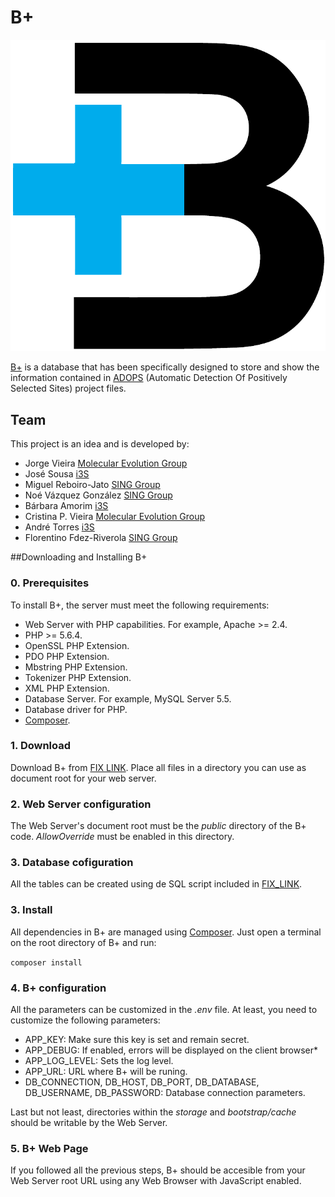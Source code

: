 B+
==

![B+ Logo](public/images/bpositive.png "B+ Logo")

[B+](http://bpositive.i3s.up.pt) is a database that has been specifically designed to store and show the information 
contained in [ADOPS](https://sing.ei.uvigo.es/ADOPS/) (Automatic Detection Of Positively Selected Sites) project files.

Team
----
This project is an idea and is developed by:
* Jorge Vieira [Molecular Evolution Group](http://evolution.ibmc.up.pt)
* José Sousa [i3S](http://www.i3s.up.pt/)
* Miguel Reboiro-Jato [SING Group](http://sing.ei.uvigo.es)
* Noé Vázquez González [SING Group](http://sing.ei.uvigo.es)
* Bárbara Amorim [i3S](http://www.i3s.up.pt/)
* Cristina P. Vieira [Molecular Evolution Group](http://evolution.ibmc.up.pt)
* André Torres [i3S](http://www.i3s.up.pt/)
* Florentino Fdez-Riverola [SING Group](http://sing.ei.uvigo.es)

##Downloading and Installing B+
### 0. Prerequisites

To install B+, the server must meet the following requirements:
* Web Server with PHP capabilities. For example, Apache >= 2.4.
* PHP >= 5.6.4.
* OpenSSL PHP Extension.
* PDO PHP Extension.
* Mbstring PHP Extension.
* Tokenizer PHP Extension.
* XML PHP Extension.
* Database Server. For example, MySQL Server 5.5.
* Database driver for PHP.
* [Composer](https://getcomposer.org/).

### 1. Download
 
Download B+ from [FIX LINK](). Place all files in a directory you can use as document root for your web server.

### 2. Web Server configuration

The Web Server's document root must be the *public* directory of the B+ code.
*AllowOverride* must be enabled in this directory.

### 3. Database cofiguration

All the tables can be created using de SQL script included in [FIX_LINK]().

### 3. Install

All dependencies in B+ are managed using [Composer](https://getcomposer.org/). Just open a terminal on the root directory
of B+ and run:

`composer install`

### 4. B+ configuration

All the parameters can be customized in the *.env* file. At least, you need to customize the following parameters:

* APP_KEY: Make sure this key is set and remain secret.
* APP_DEBUG: If enabled, errors will be displayed on the client browser*
* APP_LOG_LEVEL: Sets the log level.
* APP_URL: URL where B+ will be runing.
* DB_CONNECTION, DB_HOST, DB_PORT, DB_DATABASE, DB_USERNAME, DB_PASSWORD: Database connection parameters.

Last but not least, directories within the *storage* and *bootstrap/cache* should be writable by the Web Server.

### 5. B+ Web Page

If you followed all the previous steps, B+ should be accesible from your Web Server root URL using any Web Browser with
JavaScript enabled.


